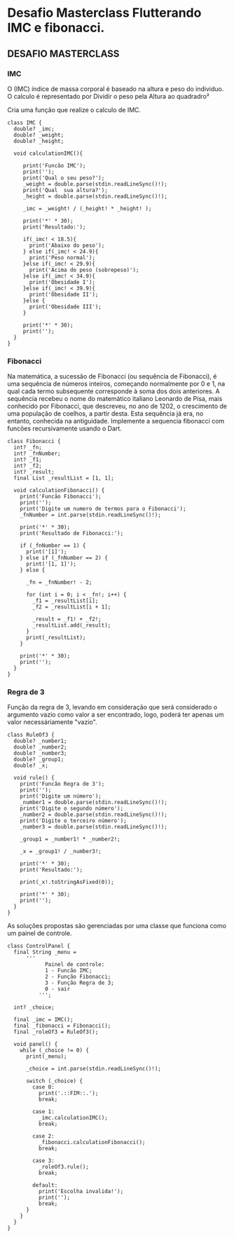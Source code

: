 # Desafio Masterclass Flutterando IMC e fibonacci.

## DESAFIO MASTERCLASS

### IMC

O (IMC) índice de massa corporal é baseado na altura e peso do individuo.
O calculo é representado por Dividir o peso pela Altura ao quadradro²

Cria uma função que realize o calculo de IMC.

```
class IMC {
  double? _imc;
  double? _weight;
  double? _height;

  void calculationIMC(){
     
     print('Funcão IMC');
     print('');
     print('Qual o seu peso?');
     _weight = double.parse(stdin.readLineSync()!);
     print('Qual  sua altura?');
     _height = double.parse(stdin.readLineSync()!);

     _imc = _weight! / (_height! * _height! );

     print('*' * 30); 
     print('Resultado:'); 

     if(_imc! < 18.5){
       print('Abaixo do peso');
     } else if(_imc! < 24.9){
       print('Peso normal');
     }else if(_imc! < 29.9){
       print('Acima do peso (sobrepeso)');
     }else if(_imc! < 34.9){
       print('Obesidade I');
     }else if(_imc! < 39.9){
       print('Obesidade II');
     }else {
       print('Obesidade III');
     }

     print('*' * 30); 
     print(''); 
  }
}
```

### Fibonacci 

Na matemática, a sucessão de Fibonacci (ou sequência de Fibonacci), é uma sequência de números inteiros, começando normalmente por 0 e 1, na qual cada termo subsequente corresponde à soma dos dois anteriores. A sequência recebeu o nome do matemático italiano Leonardo de Pisa, mais conhecido por Fibonacci, que descreveu, no ano de 1202, o crescimento de uma população de coelhos, a partir desta. Esta sequência já era, no entanto, conhecida na antiguidade.
Implemente a sequencia fibonacci com funcões recursivamente usando o Dart.

```
class Fibonacci {
  int? _fn;
  int? _fnNumber;
  int? _f1;
  int? _f2;
  int? _result;
  final List _resultList = [1, 1];

  void calculationFibonacci() {
    print('Funcão Fibonacci');
    print('');
    print('Digite um numero de termos para o Fibonacci');
    _fnNumber = int.parse(stdin.readLineSync()!);

    print('*' * 30);
    print('Resultado de Fibonacci:');

    if (_fnNumber == 1) {
      print('[1]');
    } else if (_fnNumber == 2) {
      print('[1, 1]');
    } else {

      _fn = _fnNumber! - 2;

      for (int i = 0; i < _fn!; i++) {
        _f1 = _resultList[i];
        _f2 = _resultList[i + 1];

        _result = _f1! + _f2!;
        _resultList.add(_result);
      }
      print(_resultList);
    }

    print('*' * 30);
    print('');
  }
}
```

### Regra de 3

Função da regra de 3, levando em consideração que será considerado o argumento vazio como valor a ser encontrado, logo, poderá ter apenas um valor necessáriamente "vazio".

```
class RuleOf3 {
  double? _number1;
  double? _number2;
  double? _number3;
  double? _group1;
  double? _x;

  void rule() {
    print('Funcão Regra de 3');
    print('');
    print('Digite um número');
    _number1 = double.parse(stdin.readLineSync()!);
    print('Digite o segundo número');
    _number2 = double.parse(stdin.readLineSync()!);
    print('Digite o terceiro número');
    _number3 = double.parse(stdin.readLineSync()!);

    _group1 = _number1! * _number2!;

    _x = _group1! / _number3!;

    print('*' * 30);
    print('Resultado:');

    print(_x!.toStringAsFixed(0));

    print('*' * 30);
    print('');
  }
} 
```

As soluções propostas são gerenciadas por uma classe que funciona como um painel de controle. 


```
class ControlPanel {
  final String _menu =
      '''
            Painel de controle:
            1 - Funcão IMC;
            2 - Função Fibonacci;
            3 - Função Regra de 3;
            0 - sair
          ''';

  int? _choice;

  final _imc = IMC();
  final _fibonacci = Fibonacci();
  final _roleOf3 = RuleOf3();

  void panel() {
    while (_choice != 0) {
      print(_menu);

      _choice = int.parse(stdin.readLineSync()!);

      switch (_choice) {
        case 0:
          print('.::FIM::.');
          break;

        case 1:
          _imc.calculationIMC();
          break;

        case 2:
          _fibonacci.calculationFibonacci();
          break;

        case 3:
          _roleOf3.rule();
          break;

        default:
          print('Escolha invalida!');
          print('');
          break;
      }
    }
  }
}
```


